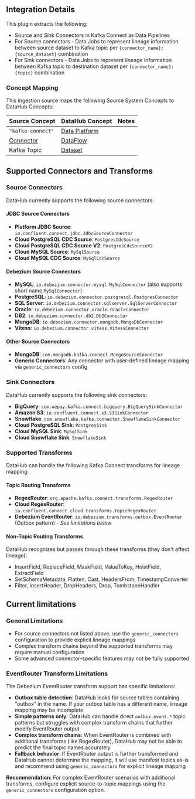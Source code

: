 ## Integration Details

This plugin extracts the following:

- Source and Sink Connectors in Kafka Connect as Data Pipelines
- For Source connectors - Data Jobs to represent lineage information between source dataset to Kafka topic per `{connector_name}:{source_dataset}` combination
- For Sink connectors - Data Jobs to represent lineage information between Kafka topic to destination dataset per `{connector_name}:{topic}` combination

### Concept Mapping

This ingestion source maps the following Source System Concepts to DataHub Concepts:

| Source Concept                                                                  | DataHub Concept                                                                           | Notes |
| ------------------------------------------------------------------------------- | ----------------------------------------------------------------------------------------- | ----- |
| `"kafka-connect"`                                                               | [Data Platform](https://docs.datahub.com/docs/generated/metamodel/entities/dataplatform/) |       |
| [Connector](https://kafka.apache.org/documentation/#connect_connectorsandtasks) | [DataFlow](https://docs.datahub.com/docs/generated/metamodel/entities/dataflow/)          |       |
| Kafka Topic                                                                     | [Dataset](https://docs.datahub.com/docs/generated/metamodel/entities/dataset/)            |       |

## Supported Connectors and Transforms

### Source Connectors

DataHub currently supports the following source connectors:

#### JDBC Source Connectors

- **Platform JDBC Source**: `io.confluent.connect.jdbc.JdbcSourceConnector`
- **Cloud PostgreSQL CDC Source**: `PostgresCdcSource`
- **Cloud PostgreSQL CDC Source V2**: `PostgresCdcSourceV2`
- **Cloud MySQL Source**: `MySqlSource`
- **Cloud MySQL CDC Source**: `MySqlCdcSource`

#### Debezium Source Connectors

- **MySQL**: `io.debezium.connector.mysql.MySqlConnector` (also supports short name `MySqlConnector`)
- **PostgreSQL**: `io.debezium.connector.postgresql.PostgresConnector`
- **SQL Server**: `io.debezium.connector.sqlserver.SqlServerConnector`
- **Oracle**: `io.debezium.connector.oracle.OracleConnector`
- **DB2**: `io.debezium.connector.db2.Db2Connector`
- **MongoDB**: `io.debezium.connector.mongodb.MongoDbConnector`
- **Vitess**: `io.debezium.connector.vitess.VitessConnector`

#### Other Source Connectors

- **MongoDB**: `com.mongodb.kafka.connect.MongoSourceConnector`
- **Generic Connectors**: Any connector with user-defined lineage mapping via `generic_connectors` config

### Sink Connectors

DataHub currently supports the following sink connectors:

- **BigQuery**: `com.wepay.kafka.connect.bigquery.BigQuerySinkConnector`
- **Amazon S3**: `io.confluent.connect.s3.S3SinkConnector`
- **Snowflake**: `com.snowflake.kafka.connector.SnowflakeSinkConnector`
- **Cloud PostgreSQL Sink**: `PostgresSink`
- **Cloud MySQL Sink**: `MySqlSink`
- **Cloud Snowflake Sink**: `SnowflakeSink`

### Supported Transforms

DataHub can handle the following Kafka Connect transforms for lineage mapping:

#### Topic Routing Transforms

- **RegexRouter**: `org.apache.kafka.connect.transforms.RegexRouter`
- **Cloud RegexRouter**: `io.confluent.connect.cloud.transforms.TopicRegexRouter`
- **Debezium EventRouter**: `io.debezium.transforms.outbox.EventRouter` (Outbox pattern) - _See limitations below_

#### Non-Topic Routing Transforms

DataHub recognizes but passes through these transforms (they don't affect lineage):

- InsertField, ReplaceField, MaskField, ValueToKey, HoistField, ExtractField
- SetSchemaMetadata, Flatten, Cast, HeadersFrom, TimestampConverter
- Filter, InsertHeader, DropHeaders, Drop, TombstoneHandler

## Current limitations

### General Limitations

- For source connectors not listed above, use the `generic_connectors` configuration to provide explicit lineage mappings
- Complex transform chains beyond the supported transforms may require manual configuration
- Some advanced connector-specific features may not be fully supported

### EventRouter Transform Limitations

The Debezium EventRouter transform support has specific limitations:

- **Outbox table detection**: DataHub looks for source tables containing "outbox" in the name. If your outbox table has a different name, lineage mapping may be incomplete
- **Simple patterns only**: DataHub can handle direct `outbox.event.*` topic patterns but struggles with complex transform chains that further modify EventRouter output
- **Complex transform chains**: When EventRouter is combined with additional transforms (like RegexRouter), DataHub may not be able to predict the final topic names accurately
- **Fallback behavior**: If EventRouter output is further transformed and DataHub cannot determine the mapping, it will use manifest topics as-is and recommend using `generic_connectors` for explicit lineage mapping

**Recommendation**: For complex EventRouter scenarios with additional transforms, configure explicit source-to-topic mappings using the `generic_connectors` configuration option.
